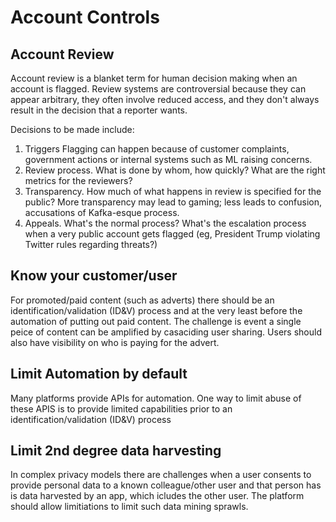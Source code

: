 # Account Controls

## Account Review
Account review is a blanket term for human decision making when an account is flagged.  Review systems are controversial because they can appear arbitrary, they often involve reduced access, and they don't always result in the decision that a reporter wants. 

Decisions to be made include:
1. Triggers Flagging can happen because of customer complaints, government actions or internal systems such as ML raising concerns.
2. Review process.  What is done by whom, how quickly?  What are the right metrics for the reviewers?
3. Transparency. How much of what happens in review is specified for the public?  More transparency may lead to gaming; less leads to confusion, accusations of Kafka-esque process.
4. Appeals. What's the normal process? What's the escalation process when a very public account gets flagged (eg, President Trump violating Twitter rules regarding threats?)


## Know your customer/user
For promoted/paid content (such as adverts) there should be an identification/validation (ID&V) process and at the very least before the automation of putting out paid content. The challenge is event a single peice of content can be amplified by casaciding user sharing. Users should also have visibility on who is paying for the advert.

## Limit Automation by default
Many platforms provide APIs for automation. One way to limit abuse of these APIS is to provide limited capabilities prior to an identification/validation (ID&V) process

## Limit 2nd degree data harvesting
In complex privacy models there are challenges when a user consents to provide personal data to a known colleague/other user and that person has is data harvested by an app, which icludes the other user. The platform should allow limitiations to limit such data mining sprawls.



